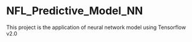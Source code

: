 # NFL_Predictive_Model_NN
This project is the application of neural network model using Tensorflow v2.0

